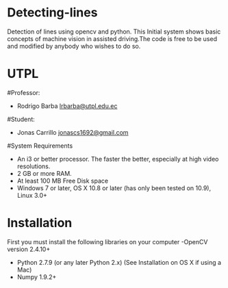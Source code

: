 # Detecting-lines
 Detection of lines using opencv and python.
 This Initial system shows basic concepts of machine vision in assisted driving.The code is free to be used and modified  by anybody who wishes to do so.
# UTPL

#Professor:
- Rodrigo Barba        lrbarba@utpl.edu.ec

#Student:
- Jonas Carrillo       jonascs1692@gmail.com

#System Requirements
- An i3 or better processor. The faster the better, especially at high video resolutions.
- 2 GB or more RAM.
- At least 100 MB Free Disk space
- Windows 7 or later, OS X 10.8 or later (has only been tested on 10.9), Linux 3.0+

# Installation
First you must install the following libraries on your computer
   -OpenCV version 2.4.10+
   - Python 2.7.9 (or any later Python 2.x) (See Installation on OS X if using a Mac)
   - Numpy 1.9.2+


